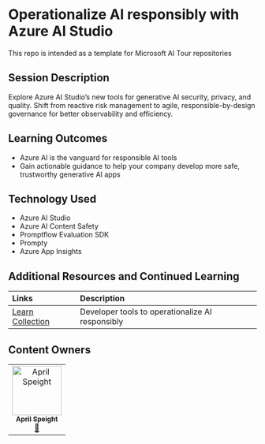 # Operationalize AI responsibly with Azure AI Studio

This repo is intended as a template for Microsoft AI Tour repositories

## Session Description

Explore Azure AI Studio’s new tools for generative AI security, privacy, and quality. Shift from reactive risk management to agile, responsible-by-design governance for better observability and efficiency.

## Learning Outcomes
- Azure AI is the vanguard for responsible AI tools
- Gain actionable guidance to help your company develop more safe, trustworthy generative AI apps

## Technology Used
- Azure AI Studio
- Azure AI Content Safety
- Promptflow Evaluation SDK
- Prompty
- Azure App Insights

## Additional Resources and Continued Learning


Links                             | Description        |
|:----------------------------------|:-------------------|
[Learn Collection](https://aka.ms/operationalize-rai) | Developer tools to operationalize AI responsibly |

## Content Owners

<!-- ALL-CONTRIBUTORS-LIST:START - Do not remove or modify this section -->

<table>
<tr>
    <td align="center"><a href="http://learnanalytics.microsoft.com">
        <img src="https://github.com/aprilspeight.png" width="100px;" alt="April Speight
"/><br />
        <sub><b>April Speight
</b></sub></a><br />
            <a href="https://github.com/aprilspeight" title="talk">📢</a> 
    </td>
</tr></table>

<!-- ALL-CONTRIBUTORS-LIST:END -->

